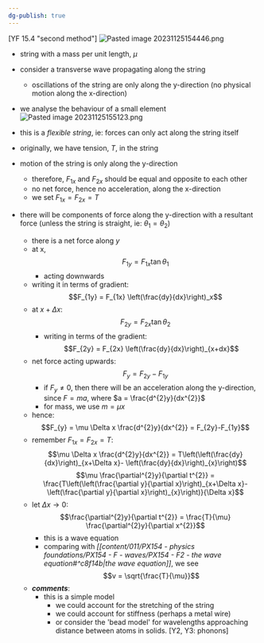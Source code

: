 ```yaml
---
dg-publish: true
---
```


[YF 15.4 "second method"]
 ![Pasted image 20231125154446.png](/img/user/pics/Pasted%20image%2020231125154446.png)
- string with a mass per unit length, $\mu$
- consider a transverse wave propagating along the string
	- oscillations of the string are only along the y-direction (no physical motion along the x-direction)
- we analyse the behaviour of a small element
![Pasted image 20231125155123.png](/img/user/pics/Pasted%20image%2020231125155123.png)
- this is a *flexible string*, ie: forces can only act along the string itself

- originally, we have tension, $T$, in the string
- motion of the string is only along the y-direction
	- therefore, $F_{1x}$ and $F_{2x}$ should be equal and opposite to each other
	- no net force, hence no acceleration, along the x-direction
	- we set $F_{1x}=F_{2x}= T$
- there will be components of force along the y-direction with a resultant force (unless the string is straight, ie: $\theta_{1}=\theta_{2}$)
	- there is a net force along $y$
	- at x, 
	$$F_{1y} = F_{1x}\tan{\theta_{1}}$$
		- acting downwards
	- writing it in terms of gradient: 
	$$F_{1y} = F_{1x} \left(\frac{dy}{dx}\right)_x$$
	- at $x+\Delta x$: 
	$$F_{2y} = F_{2x} \tan \theta_{2}$$
		- writing in terms of the gradient: 
		$$F_{2y} = F_{2x} \left(\frac{dy}{dx}\right)_{x+dx}$$
	- net force acting upwards: 
	$$F_{y} = F_{2y}-F_{1y}$$
		- if $F_{y}\neq0$, then there will be an acceleration along the y-direction, since $F=ma$, where $a = \frac{d^{2}y}{dx^{2}}$
		- for mass, we use $m=\mu x$
	- hence: 
	$$F_{y} = \mu \Delta x \frac{d^{2}y}{dx^{2}} = F_{2y}-F_{1y}$$
	- remember $F_{1x}=F_{2x}=T$: 
	$$\mu \Delta x \frac{d^{2}y}{dx^{2}} = T\left(\left(\frac{dy}{dx}\right)_{x+\Delta x}- \left(\frac{dy}{dx}\right)_{x}\right)$$
			$$\mu \frac{\partial^{2}y}{\partial t^{2}} = \frac{T\left(\left(\frac{\partial y}{\partial x}\right)_{x+\Delta x}- \left(\frac{\partial y}{\partial x}\right)_{x}\right)}{\Delta x}$$
	- let $\Delta x\to 0$: 
	$$\frac{\partial^{2}y}{\partial t^{2}} = \frac{T}{\mu} \frac{\partial^{2}y}{\partial x^{2}}$$
		- this is a wave equation
		- comparing with *[[content/011/PX154 - physics foundations/PX154 - F - waves/PX154 - F2 - the wave equation#^c8f14b\|the wave equation]]*, we see 
		$$v = \sqrt{\frac{T}{\mu}}$$
	- ***comments***:
		- this is a simple model
			- we could account for the stretching of the string
			- we could account for stiffness (perhaps a metal wire)
			- or consider the 'bead model' for wavelengths approaching distance between atoms in solids. [Y2, Y3: phonons]
